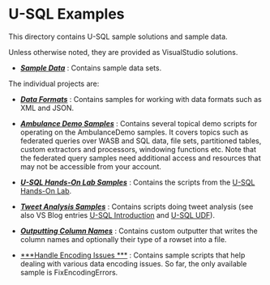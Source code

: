 # U-SQL Examples 

This directory contains U-SQL sample solutions and sample data. 

Unless otherwise noted, they are provided as VisualStudio solutions. 

- [***Sample Data***](Samples/Data) : Contains sample data sets.

The individual projects are:

- [***Data Formats***](DataFormats) : Contains samples for working with data formats such as XML and JSON.

- [***Ambulance Demo Samples***](AmbulanceDemo) : Contains several topical demo scripts for operating on the AmbulanceDemo samples. It covers topics such as federated queries over WASB and SQL data, file sets, partitioned tables, custom extractors and processors, windowing functions etc. Note that the federated query samples need additional access and resources that may not be accessible from your account.

- [***U-SQL Hands-On Lab Samples***](IntroHOL-USQL) : Contains the scripts from the [U-SQL Hands-On Lab](http://aka.ms/usql-hol).

- [***Tweet Analysis Samples***](TweetAnalysis) : Contains scripts doing tweet analysis (see also VS Blog entries [U-SQL Introduction](http://blogs.msdn.com/b/visualstudio/archive/2015/09/28/introducing-u-sql.aspx) and [U-SQL UDF](http://blogs.msdn.com/b/visualstudio/archive/2015/10/28/writing-and-using-custom-code-in-u-sql-user-defined-functions.aspx)).

- [***Outputting Column Names***](HeaderOutputter) : Contains custom outputter that writes the column names and optionally their type of a rowset into a file.

- [***Handle Encoding Issues ***](HandleEncoding) : Contains sample scripts that help dealing with various data encoding issues. So far, the only available sample is FixEncodingErrors.
